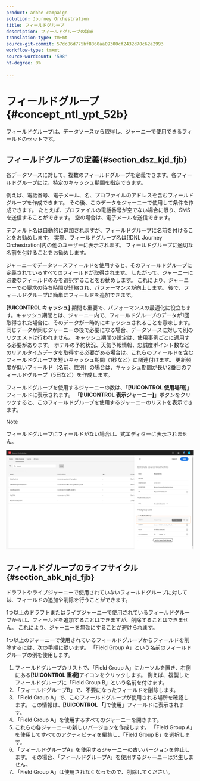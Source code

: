 ```yaml
---
product: adobe campaign
solution: Journey Orchestration
title: フィールドグループ
description: フィールドグループの詳細
translation-type: tm+mt
source-git-commit: 57dc86d775bf8860aa09300cf2432d70c62a2993
workflow-type: tm+mt
source-wordcount: '598'
ht-degree: 0%

---
```




# フィールドグループ {#concept_ntl_ypt_52b}

フィールドグループは、データソースから取得し、ジャーニーで使用できるフィールドのセットです。

## フィールドグループの定義{#section_dsz_kjd_fjb}

各データソースに対して、複数のフィールドグループを定義できます。各フィールドグループには、特定のキャッシュ期間を指定できます。

例えば、電話番号、電子メール、名、プロファイルのアドレスを含むフィールドグループを作成できます。 その後、このデータをジャーニーで使用して条件を作成できます。 たとえば、プロファイルの電話番号が空でない場合に限り、SMSを送信することができます。 空の場合は、電子メールを送信できます。

デフォルト名は自動的に追加されますが、フィールドグループに名前を付けることをお勧めします。 実際、フィールドグループ名は[!DNL Journey Orchestration]内の他のユーザーに表示されます。 フィールドグループに適切な名前を付けることをお勧めします。

ジャーニーでデータソースフィールドを使用すると、そのフィールドグループに定義されているすべてのフィールドが取得されます。 したがって、ジャーニーに必要なフィールドのみを選択することをお勧めします。 これにより、ジャーニーーでの要求の待ち時間が短縮され、パフォーマンスが向上します。 後で、フィールドグループに簡単にフィールドを追加できます。

**[!UICONTROL キャッシュ]** 期間も重要で、パフォーマンスの最適化に役立ちます。キャッシュ期間とは、ジャーニー内で、フィールドグループのデータが1回取得された場合に、そのデータが一時的にキャッシュされることを意味します。 同じデータが同じジャーニーの後で必要になる場合、データソースに対して別のリクエストは行われません。 キャッシュ期間の設定は、使用事例ごとに適用する必要があります。 ホテルの予約状況、天気予報情報、忠誠度ポイント数などのリアルタイムデータを取得する必要がある場合は、これらのフィールドを含むフィールドグループを短いキャッシュ期間（1秒など）に関連付けます。 更新頻度が低いフィールド（名前、性別）の場合は、キャッシュ期間が長い2番目のフィールドグループ（5日など）を作成します。

フィールドグループを使用するジャーニーの数は、「**[!UICONTROL 使用場所]**」フィールドに表示されます。 「**[!UICONTROL 表示ジャーニー]**」ボタンをクリックすると、このフィールドグループを使用するジャーニーのリストを表示できます。

>[!NOTE]
>
>フィールドグループにフィールドがない場合は、式エディターに表示されません。

![](../assets/journey3bis.png)

## フィールドグループのライフサイクル{#section_abk_njd_fjb}

ドラフトやライブジャーニーで使用されていないフィールドグループに対しては、フィールドの追加や削除を行うことができます。

1つ以上のドラフトまたはライブジャーニーで使用されているフィールドグループからは、フィールドを追加することはできますが、削除することはできません。 これにより、ジャーニーを無効にすることが避けられます。

1つ以上のジャーニーで使用されているフィールドグループからフィールドを削除するには、次の手順に従います。 「Field Group A」という名前のフィールドグループの例を使用します。

1. フィールドグループのリストで、「Field Group A」にカーソルを置き、右側にある&#x200B;**[!UICONTROL 重複]**&#x200B;アイコンをクリックします。 例えば、複製したフィールドグループに「Field Group B」という名前を付けます。
1. 「フィールドグループB」で、不要になったフィールドを削除します。
1. 「Field Group A」で、このフィールドグループが使用される場所を確認します。 この情報は、**[!UICONTROL 「]**&#x200B;で使用」フィールドに表示されます。
1. 「Field Group A」を使用するすべてのジャーニーを開きます。
1. これらの各ジャーニーの新しいバージョンを作成します。 「Field Group A」を使用してすべてのアクティビティを編集し、「Field Group B」を選択します。
1. 「フィールドグループA」を使用するジャーニーの古いバージョンを停止します。 その場合、「フィールドグループA」を使用するジャーニーは発生しません。
1. 「Field Group A」は使用されなくなったので、削除してください。
